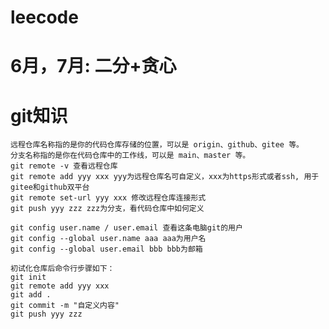 # leecode
# 6月，7月: 二分+贪心
# git知识
    远程仓库名称指的是你的代码仓库存储的位置，可以是 origin、github、gitee 等。
    分支名称指的是你在代码仓库中的工作线，可以是 main、master 等。
    git remote -v 查看远程仓库
    git remote add yyy xxx yyy为远程仓库名可自定义，xxx为https形式或者ssh, 用于gitee和github双平台
    git remote set-url yyy xxx 修改远程仓库连接形式
    git push yyy zzz zzz为分支，看代码仓库中如何定义

    git config user.name / user.email 查看这条电脑git的用户
    git config --global user.name aaa aaa为用户名
    git config --global user.email bbb bbb为邮箱

    初试化仓库后命令行步骤如下：
    git init
    git remote add yyy xxx
    git add .
    git commit -m "自定义内容"
    git push yyy zzz
